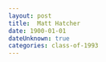 ```yaml
---
layout: post
title:  Matt Hatcher
date: 1900-01-01
dateUnknown: true
categories: class-of-1993
---
```



